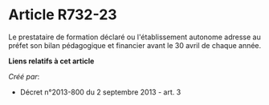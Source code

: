 # Article R732-23

Le prestataire de formation déclaré ou l'établissement autonome adresse au préfet son bilan pédagogique et financier avant le
30 avril de chaque année.

**Liens relatifs à cet article**

_Créé par_:

  - Décret n°2013-800 du 2 septembre 2013 - art. 3
